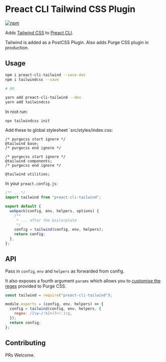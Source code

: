 # Preact CLI Tailwind CSS Plugin

[![npm](https://img.shields.io/npm/v/preact-cli-tailwind)](https://www.npmjs.com/package/preact-cli-tailwind)

Adds [Tailwind CSS](https://tailwindcss.com/) to [Preact CLI](https://github.com/preactjs/preact-cli).

Tailwind is added as a PostCSS Plugin. Also adds Purge CSS plugin in production.

## Usage

```bash
npm i preact-cli-tailwind --save-dev
npm i tailwindcss --save

# OR

yarn add preact-cli-tailwind --dev
yarn add tailwindcss
```

In root run:

```
npx tailwindcss init
```

Add these to global stylesheet `src/styles/index.css:

```
/* purgecss start ignore */
@tailwind base;
/* purgecss end ignore */

/* purgecss start ignore */
@tailwind components;
/* purgecss end ignore */

@tailwind utilities;
```

In your `preact.config.js`:

```js
/** ...*/
import tailwind from "preact-cli-tailwind";

export default {
  webpack(config, env, helpers, options) {
    /**
     * ... after the boilerplate
     */
    config = tailwind(config, env, helpers);
    return config;
  },
};
```

## API

Pass in `config`, `env` and `helpers` as forwarded from config.

It also exposes a fourth argument `params` which allows you to [customise the regex](https://tailwindcss.com/docs/controlling-file-size#understanding-the-regex) provided to Purge CSS.

```js
const tailwind = require("preact-cli-tailwind");

module.exports = (config, env, helpers) => {
  config = tailwind(config, env, helpers, {
    regex: /[\w-/:%]+(?<!:)/g,
  });
  return config;
};
```

## Contributing

PRs Welcome.
